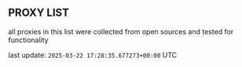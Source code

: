 ## PROXY LIST

all proxies in this list were collected from open sources and tested for functionality

last update: `2025-03-22 17:28:35.677273+00:00` UTC